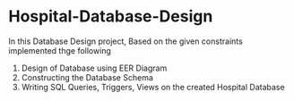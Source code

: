 # Hospital-Database-Design
In this Database Design project, Based on the given constraints implemented thge following
1. Design of Database using EER Diagram
2. Constructing the Database Schema 
3. Writing SQL Queries, Triggers, Views on the created Hospital Database 
